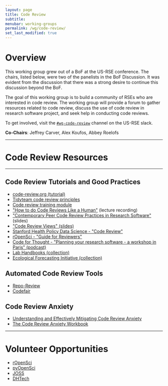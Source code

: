 ```yaml
---
layout: page
title: Code Review
subtitle:
menubar: working-groups
permalink: /wg/code-review/
set_last_modified: true
---
```


# Overview

This working group grew out of a BoF at the US-RSE conference. The chairs,
listed below, were two of the panelists in the BoF Discussion. It was evident
from the discussion that there was a strong desire to continue this discussion
beyond the BoF. 

The goal of this working group is to build a community of RSEs who are
interested in code review. The working group will provide a forum to gather
resources related to code review, discuss the use of code review in research
software project, and seek help in conducting code reviews. 

To get involved, visit the
[`#wg-code-review`](https://usrse.slack.com/messages/wg-code-review) channel
on the US-RSE slack.

**Co-Chairs**: Jeffrey Carver, Alex Koufos, Abbey Roelofs

<hr class="my-5">

# Code Review Resources

<hr class="w-50">

## Code Review Tutorials and Good Practices

- [code-review.org (tutorial)](https://code-review.org/)
- [Tidyteam code review principles](https://code-review.tidyverse.org/)
- [Code review training module](https://intersect-training.org/Code-Review/)
- ["How to do Code Reviews Like a Human"](https://www.youtube.com/watch?v=0t4_MfHgb_A) (lecture recording)
- ["Contemporary Peer Code Review Practices in Research Software"](https://carver.cs.ua.edu/Slides/2019/CodeReviewTutorial/TutorialSlides.pdf) (slides)
- ["Code Review Views" (slides)](https://drive.google.com/file/d/1qszIciQ2RWVYK1fzxk1XI7QkOJcHsWuB/view)
- [Stanford Health Policy Data Science - "Code Review"](https://stanfordhpds.github.io/lab_manual/chapters/08-code-review.html)
- [rOpenSci - "Guide for Reviewers"](https://devguide.ropensci.org/softwarereview_reviewer.html)
- [Code for Thought - "Planning your research software - a workshop in Paris" (podcast)](https://play.pocketcasts.com/podcasts/7eedc800-37ef-0139-3323-0acc26574db2/d2238833-2777-4693-a958-dbddabac0c7e?t=1973)
- [Lab Handbooks (collection)](https://github.com/cct-datascience/open-lab-handbooks?tab=readme-ov-file)
- [Ecological Forecasting Initiative (collection)](https://ecoforecast.org/resources-for-reviewing-code/)

## Automated Code Review Tools

- [Repo-Review](https://learn.scientific-python.org/development/guides/repo-review/)
- [Codefair](https://github.com/fairdataihub/codefair-app)

## Code Review Anxiety

- [Understanding and Effectively Mitigating Code Review Anxiety](https://osf.io/preprints/psyarxiv/8k5a4_v1)
- [The Code Review Anxiety Workbook](https://developer-success-lab.gitbook.io/code-review-anxiety-workbook-1)

<hr class="my-5">

# Volunteer Opportunities

- [rOpenSci](https://ropensci.org/software-review)
- [pyOpenSci](https://www.pyopensci.org/)
- [JOSS](https://joss.theoj.org/)
- [DHTech](https://dhcodereview.github.io/)